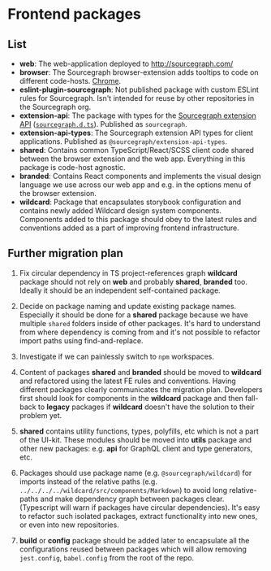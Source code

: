 # Frontend packages

## List

- **web**: The web-application deployed to http://sourcegraph.com/
- **browser**: The Sourcegraph browser-extension adds tooltips to code on different code-hosts. [Chrome](https://chrome.google.com/webstore/detail/sourcegraph/dgjhfomjieaadpoljlnidmbgkdffpack?hl=en).
- **eslint-plugin-sourcegraph**: Not published package with custom ESLint rules for Sourcegraph. Isn't intended for reuse by other repositories in the Sourcegraph org.
- **extension-api**: The package with types for the [Sourcegraph extension API](https://unpkg.com/sourcegraph/dist/docs/index.html) ([`sourcegraph.d.ts`](https://github.com/sourcegraph/sourcegraph/blob/main/packages/extension-api/src/sourcegraph.d.ts)). Published as `sourcegraph`.
- **extension-api-types**: The Sourcegraph extension API types for client applications. Published as `@sourcegraph/extension-api-types`.
- **shared**: Contains common TypeScript/React/SCSS client code shared between the browser extension and the web app. Everything in this package is code-host agnostic.
- **branded**: Contains React components and implements the visual design language we use across our web app and e.g. in the options menu of the browser extension.
- **wildcard**: Package that encapsulates storybook configuration and contains newly added Wildcard design system components. Components added to this package should obey to the latest rules and conventions added as a part of improving frontend infrastructure.

## Further migration plan

1. Fix circular dependency in TS project-references graph **wildcard** package should not rely on **web** and probably **shared**, **branded** too. Ideally it should be an independent self-contained package.

2. Decide on package naming and update existing package names. Especially it should be done for a **shared** package because we have multiple `shared` folders inside of other packages. It's hard to understand from where dependency is coming from and it's not possible to refactor import paths using find-and-replace.

3. Investigate if we can painlessly switch to `npm` workspaces.

4. Content of packages **shared** and **branded** should be moved to **wildcard** and refactored using the latest FE rules and conventions. Having different packages clearly communicates the migration plan. Developers first should look for components in the **wildcard** package and then fall-back to **legacy** packages if **wildcard** doesn't have the solution to their problem yet.

5. **shared** contains utility functions, types, polyfills, etc which is not a part of the UI-kit. These modules should be moved into **utils** package and other new packages: e.g. **api** for GraphQL client and type generators, etc.

6. Packages should use package name (e.g. `@sourcegraph/wildcard`) for imports instead of the relative paths (e.g. `../../../../wildcard/src/components/Markdown`) to avoid long relative-paths and make dependency graph between packages clear. (Typescript will warn if packages have circular dependencies). It's easy to refactor such isolated packages, extract functionality into new ones, or even into new repositories.

7. **build** or **config** package should be added later to encapsulate all the configurations reused between packages which will allow removing `jest.config`, `babel.config` from the root of the repo.
